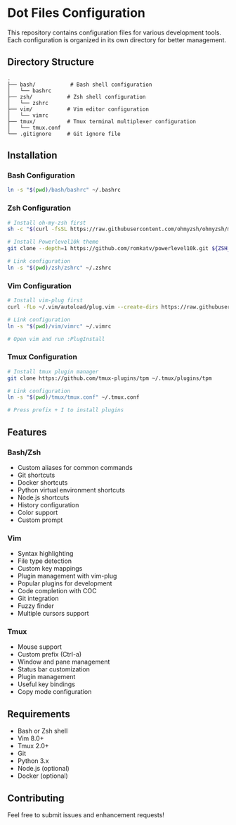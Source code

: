 # Dot Files Configuration

This repository contains configuration files for various development tools. Each configuration is organized in its own directory for better management.

## Directory Structure

```
.
├── bash/           # Bash shell configuration
│   └── bashrc
├── zsh/           # Zsh shell configuration
│   └── zshrc
├── vim/           # Vim editor configuration
│   └── vimrc
├── tmux/          # Tmux terminal multiplexer configuration
│   └── tmux.conf
└── .gitignore     # Git ignore file
```

## Installation

### Bash Configuration
```bash
ln -s "$(pwd)/bash/bashrc" ~/.bashrc
```

### Zsh Configuration
```bash
# Install oh-my-zsh first
sh -c "$(curl -fsSL https://raw.githubusercontent.com/ohmyzsh/ohmyzsh/master/tools/install.sh)"

# Install Powerlevel10k theme
git clone --depth=1 https://github.com/romkatv/powerlevel10k.git ${ZSH_CUSTOM:-$HOME/.oh-my-zsh/custom}/themes/powerlevel10k

# Link configuration
ln -s "$(pwd)/zsh/zshrc" ~/.zshrc
```

### Vim Configuration
```bash
# Install vim-plug first
curl -fLo ~/.vim/autoload/plug.vim --create-dirs https://raw.githubusercontent.com/junegunn/vim-plug/master/plug.vim

# Link configuration
ln -s "$(pwd)/vim/vimrc" ~/.vimrc

# Open vim and run :PlugInstall
```

### Tmux Configuration
```bash
# Install tmux plugin manager
git clone https://github.com/tmux-plugins/tpm ~/.tmux/plugins/tpm

# Link configuration
ln -s "$(pwd)/tmux/tmux.conf" ~/.tmux.conf

# Press prefix + I to install plugins
```

## Features

### Bash/Zsh
- Custom aliases for common commands
- Git shortcuts
- Docker shortcuts
- Python virtual environment shortcuts
- Node.js shortcuts
- History configuration
- Color support
- Custom prompt

### Vim
- Syntax highlighting
- File type detection
- Custom key mappings
- Plugin management with vim-plug
- Popular plugins for development
- Code completion with COC
- Git integration
- Fuzzy finder
- Multiple cursors support

### Tmux
- Mouse support
- Custom prefix (Ctrl-a)
- Window and pane management
- Status bar customization
- Plugin management
- Useful key bindings
- Copy mode configuration

## Requirements

- Bash or Zsh shell
- Vim 8.0+
- Tmux 2.0+
- Git
- Python 3.x
- Node.js (optional)
- Docker (optional)

## Contributing

Feel free to submit issues and enhancement requests! 